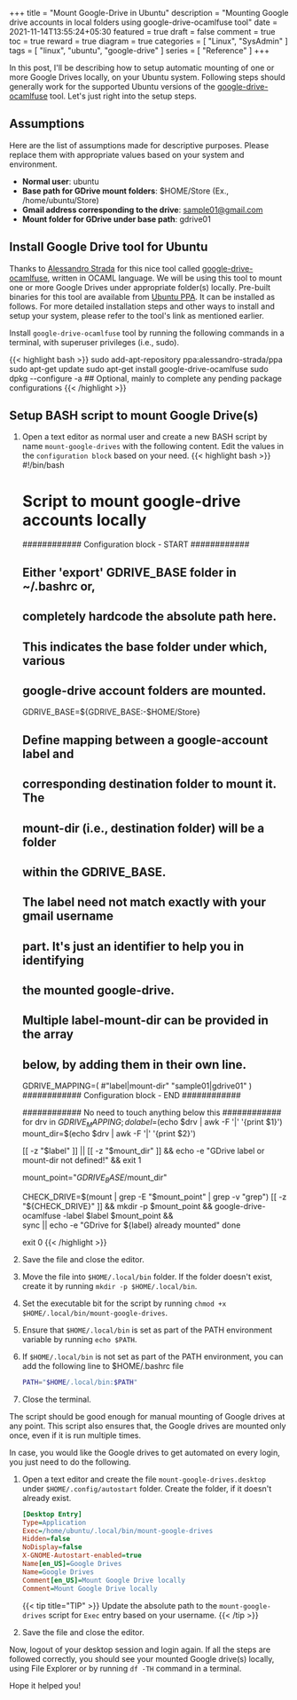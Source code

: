 +++
title = "Mount Google-Drive in Ubuntu"
description = "Mounting Google drive accounts in local folders using google-drive-ocamlfuse tool"
date = 2021-11-14T13:55:24+05:30
featured = true
draft = false
comment = true
toc = true
reward = true
diagram = true
categories = [
  "Linux",
  "SysAdmin"
]
tags = [
  "linux",
  "ubuntu",
  "google-drive"
]
series = [
  "Reference"
]
+++

In this post, I'll be describing how to setup automatic mounting of one or more Google Drives locally, on your Ubuntu system.
Following steps should generally work for the supported Ubuntu versions of the [google-drive-ocamlfuse](https://github.com/astrada/google-drive-ocamlfuse)
tool. Let's just right into the setup steps.

## Assumptions

Here are the list of assumptions made for descriptive purposes. Please replace them with appropriate values based on
your system and environment.

* **Normal user**: ubuntu
* **Base path for GDrive mount folders**: $HOME/Store (Ex., /home/ubuntu/Store)
* **Gmail address corresponding to the drive**: sample01@gmail.com
* **Mount folder for GDrive under base path**: gdrive01

## Install Google Drive tool for Ubuntu

Thanks to [Alessandro Strada](https://github.com/astrada) for this nice tool called
[google-drive-ocamlfuse](https://github.com/astrada/google-drive-ocamlfuse), written in OCAML language. We will be using
this tool to mount one or more Google Drives under appropriate folder(s) locally. Pre-built
binaries for this tool are available from [Ubuntu PPA](https://launchpad.net/~alessandro-strada/+archive/ubuntu/ppa).
It can be installed as follows. For more detailed installation steps and other ways to install and setup your system,
please refer to the tool's link as mentioned earlier.

Install `google-drive-ocamlfuse` tool by running the following commands in a terminal, with superuser privileges (i.e., sudo).

{{< highlight bash >}}
sudo add-apt-repository ppa:alessandro-strada/ppa
sudo apt-get update
sudo apt-get install google-drive-ocamlfuse
sudo dpkg --configure -a ## Optional, mainly to complete any pending package configurations
{{< /highlight >}}

## Setup BASH script to mount Google Drive(s)

1. Open a text editor as normal user and create a new BASH script by name `mount-google-drives` with the following content.
   Edit the values in the `configuration block` based on your need.
    {{< highlight bash >}}
    #!/bin/bash
    # Script to mount google-drive accounts locally

    ############ Configuration block - START ############
    ## Either 'export' GDRIVE_BASE folder in ~/.bashrc or,
    ## completely hardcode the absolute path here.
    ##
    ## This indicates the base folder under which, various
    ## google-drive account folders are mounted.
    GDRIVE_BASE=${GDRIVE_BASE:-$HOME/Store}

    ## Define mapping between a google-account label and
    ## corresponding destination folder to mount it. The
    ## mount-dir (i.e., destination folder) will be a folder
    ## within the GDRIVE_BASE.
    ##
    ## The label need not match exactly with your gmail username
    ## part. It's just an identifier to help you in identifying
    ## the mounted google-drive.
    ##
    ## Multiple label-mount-dir can be provided in the array
    ## below, by adding them in their own line.
    GDRIVE_MAPPING=(
      #"label|mount-dir"
      "sample01|gdrive01"
    )
    ############ Configuration block - END ############

    ############ No need to touch anything below this ############
    for drv in $GDRIVE_MAPPING; do
      label=$(echo $drv | awk -F '|' '{print $1}')
      mount_dir=$(echo $drv | awk -F '|' '{print $2}')

      [[ -z "$label" ]] || [[ -z "$mount_dir" ]] && echo -e "GDrive label or mount-dir not defined!" && exit 1

      mount_point="$GDRIVE_BASE/$mount_dir"

      CHECK_DRIVE=$(mount | grep -E "$mount_point" | grep -v "grep")
      [[ -z "${CHECK_DRIVE}" ]] && mkdir -p $mount_point && google-drive-ocamlfuse -label $label $mount_point && \
      sync || echo -e "GDrive for ${label} already mounted"
    done

    exit 0
    {{< /highlight >}}
2. Save the file and close the editor.
3. Move the file into `$HOME/.local/bin` folder. If the folder doesn't exist, create it by running `mkdir -p $HOME/.local/bin`.
4. Set the executable bit for the script by running `chmod +x $HOME/.local/bin/mount-google-drives`.
5. Ensure that `$HOME/.local/bin` is set as part of the PATH environment variable by running `echo $PATH`.
6. If `$HOME/.local/bin` is not set as part of the PATH environment, you can add the following line to $HOME/.bashrc file

    ```bash
    PATH="$HOME/.local/bin:$PATH"
    ```

7. Close the terminal.

The script should be good enough for manual mounting of Google drives at any point. This script also ensures that, the
Google drives are mounted only once, even if it is run multiple times.

In case, you would like the Google drives to get automated on every login, you just need to do the following.

1. Open a text editor and create the file `mount-google-drives.desktop` under `$HOME/.config/autostart` folder.
   Create the folder, if it doesn't already exist.

    ```ini
    [Desktop Entry]
    Type=Application
    Exec=/home/ubuntu/.local/bin/mount-google-drives
    Hidden=false
    NoDisplay=false
    X-GNOME-Autostart-enabled=true
    Name[en_US]=Google Drives
    Name=Google Drives
    Comment[en_US]=Mount Google Drive locally
    Comment=Mount Google Drive locally
    ```

    {{< tip title="TIP" >}}
    Update the absolute path to the `mount-google-drives` script for `Exec` entry based on your username.
    {{< /tip >}}
2. Save the file and close the editor.

Now, logout of your desktop session and login again. If all the steps are followed correctly, you should see your
mounted Google drive(s) locally, using File Explorer or by running `df -TH` command in a terminal.

Hope it helped you!
